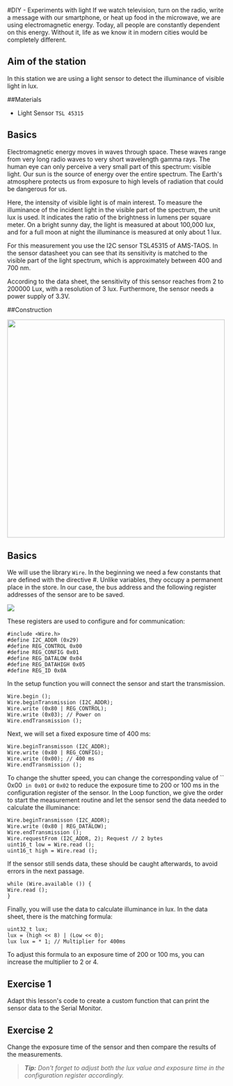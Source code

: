 #DIY - Experiments with light
If we watch television, turn on the radio, write a message with our smartphone, or heat up food in the microwave, we are using electromagnetic energy. Today, all people are constantly dependent on this energy. Without it, life as we know it in modern cities would be completely different.

## Aim of the station
In this station we are using a light sensor to detect the illuminance of visible light in lux.

##Materials
* Light Sensor `TSL 45315`

## Basics
Electromagnetic energy moves in waves through space. These waves range from very long radio waves to very short wavelength gamma rays. The human eye can only perceive a very small part of this spectrum: visible light. Our sun is the source of energy over the entire spectrum. The Earth's atmosphere protects us from exposure to high levels of radiation that could be dangerous for us.

Here, the intensity of visible light is of main interest. To measure the illuminance of the incident light in the visible part of the spectrum, the unit lux is used. It indicates the ratio of the brightness in lumens per square meter. On a bright sunny day, the light is measured at about 100,000 lux, and for a full moon at night the illuminance is measured at only about 1 lux.

For this measurement you use the I2C sensor TSL45315 of AMS-TAOS. In the sensor datasheet you can see that its sensitivity is matched to the visible part of the light spectrum, which is approximately between 400 and 700 nm.

According to the data sheet, the sensitivity of this sensor reaches from 2 to 200000 Lux, with a resolution of 3 lux. Furthermore, the sensor needs a power supply of 3.3V.

##Construction

<Img src="https://raw.githubusercontent.com/sensebox/resources/master/images/edu/Aufbau_station_6.png" width = "500" />

## Basics
We will use the library `Wire`. In the beginning we need a few constants that are defined  with the directive #. Unlike variables, they occupy a permanent place in the store. In our case, the bus address and the following register addresses of the sensor are to be saved.

<Img src = "https://raw.githubusercontent.com/sensebox/resources/master/images/edu//Grundlagen_Station_6.png" />

These registers are used to configure and for communication:

```arduino
#include <Wire.h>
#define I2C_ADDR (0x29)
#define REG_CONTROL 0x00
#define REG_CONFIG 0x01
#define REG_DATALOW 0x04
#define REG_DATAHIGH 0x05
#define REG_ID 0x0A
```

In the setup function you will connect the sensor and start the transmission.

```arduino
Wire.begin ();
Wire.beginTransmission (I2C_ADDR);
Wire.write (0x80 | REG_CONTROL);
Wire.write (0x03); // Power on
Wire.endTransmission ();
```

Next, we will set a fixed exposure time of 400 ms:

```arduino
Wire.beginTransmisson (I2C_ADDR);
Wire.write (0x80 | REG_CONFIG);
Wire.write (0x00); // 400 ms
Wire.endTransmission ();
```

To change the shutter speed, you can change the corresponding value of `` 0x00` in 0x01` or `0x02` to reduce the exposure time to 200 or 100 ms in the configuration register of the sensor.
In the Loop function, we give the order to start the measurement routine and let the sensor send the data needed to calculate the illuminance:

```arduino
Wire.beginTransmisson (I2C_ADDR);
Wire.write (0x80 | REG_DATALOW);
Wire.endTransmission ();
Wire.requestFrom (I2C_ADDR, 2); Request // 2 bytes
uint16_t low = Wire.read ();
uint16_t high = Wire.read ();
```

If the sensor still sends data, these should be caught afterwards, to avoid errors in the next passage.

```arduino
while (Wire.available ()) {
Wire.read ();
}
```

Finally, you will use the data to calculate illuminance in lux. In the data sheet, there is the matching formula:

```arduino
uint32_t lux;
lux = (high << 8) | (Low << 0);
lux lux = * 1; // Multiplier for 400ms
```

To adjust this formula to an exposure time of 200 or 100 ms, you can increase the multiplier to 2 or 4.

## Exercise 1
Adapt this lesson's code to create a custom function that can print the sensor data to the Serial Monitor.

## Exercise 2
Change the exposure time of the sensor and then compare the results of the measurements.

> ***Tip:*** *Don't forget to adjust both the lux value and exposure time in the configuration register accordingly.*
